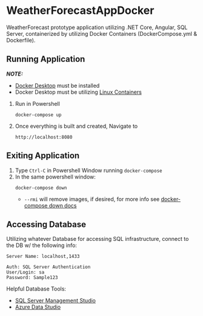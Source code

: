 # WeatherForecastAppDocker

WeatherForecast prototype application utilizing .NET Core, Angular, SQL Server, containerized by utilizing Docker Containers (DockerCompose.yml &amp; Dockerfile).

## Running Application

_**NOTE:**_

- [Docker Desktop](https://www.docker.com/products/docker-desktop) must be installed
- Docker Desktop must be utilizing [Linux Containers](https://docs.docker.com/docker-for-windows/#switch-between-windows-and-linux-containers)

1. Run in Powershell
   ```
   docker-compose up
   ```
2. Once everything is built and created, Navigate to
   ```
   http://localhost:8080
   ```

## Exiting Application

1. Type `Ctrl-C` in Powershell Window running `docker-compose`
2. In the same powershell window:
   ```
   docker-compose down
   ```
   - `--rmi` will remove images, if desired, for more info see [docker-compose down docs](https://docs.docker.com/compose/reference/down/)

## Accessing Database

Utilizing whatever Database for accessing SQL infrastructure, connect to the DB w/ the following info:

```
Server Name: localhost,1433

Auth: SQL Server Authentication
User/Login: sa
Password: Sample123
```

Helpful Database Tools:

- [SQL Server Management Studio](https://docs.microsoft.com/en-us/sql/ssms/download-sql-server-management-studio-ssms?view=sql-server-ver15)
- [Azure Data Studio](https://docs.microsoft.com/en-us/sql/azure-data-studio/download-azure-data-studio?view=sql-server-ver15)
